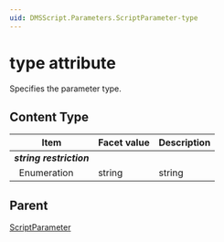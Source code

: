 ```yaml
---
uid: DMSScript.Parameters.ScriptParameter-type
---
```


# type attribute

Specifies the parameter type.

## Content Type

|Item|Facet value|Description|
|--- |--- |--- |
|***string restriction***|||
|&nbsp;&nbsp;Enumeration|string|string|

## Parent

[ScriptParameter](xref:DMSScript.Parameters.ScriptParameter)
